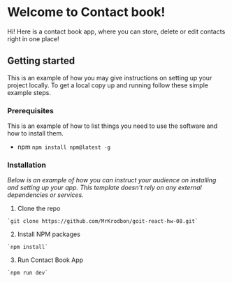 ﻿# Welcome to Contact book!

Hi! Here is a contact book app, where you can store, delete or edit contacts right in one place!


## Getting started
This is an example of how you may give instructions on setting up your project locally. To get a local copy up and running follow these simple example steps.

### Prerequisites

[](https://github.com/othneildrew/Best-README-Template?tab=readme-ov-file#prerequisites)

This is an example of how to list things you need to use the software and how to install them.

 - npm
    `npm install npm@latest -g` 
### Installation

[](https://github.com/othneildrew/Best-README-Template?tab=readme-ov-file#installation)

_Below is an example of how you can instruct your audience on installing and setting up your app. This template doesn't rely on any external dependencies or services._

 1.  Clone the repo
    
    `git clone https://github.com/MrKrodbon/goit-react-hw-08.git`
    
 2.  Install NPM packages
    
    `npm install`
    
 3.  Run Contact Book App
    
    `npm run dev`

